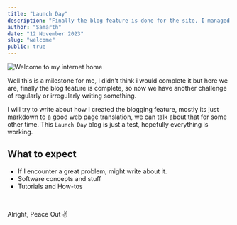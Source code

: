 ```yaml
---	
title: "Launch Day"
description: "Finally the blog feature is done for the site, I managed to find a weekend for it."	
author: "Samarth"
date: "12 November 2023"
slug: "welcome"	
public: true
---	
```


![Welcome to my internet home](/blogs/blog_assets/welcome.svg)

Well this is a milestone for me, I didn't think i would complete it but here we are, 
finally the blog feature is complete, so now we have another challenge of regularly or irregularly writing something.

I will try to write about how I created the blogging feature, mostly its just markdown to a good web page translation, we 
can talk about that for some other time. This `Launch Day` blog is just a test, hopefully everything is working.

## What to expect

* If I encounter a great problem, might write about it.
* Software concepts and stuff
* Tutorials and How-tos


&nbsp;
&nbsp;

Alright, Peace Out ✌️